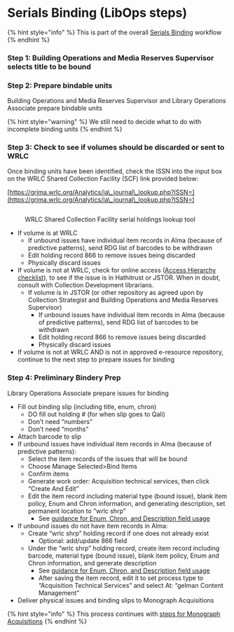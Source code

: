 # Serials Binding (LibOps steps)

{% hint style="info" %}
This is part of the overall [Serials Binding](../../reference/workflow-overviews/serials-binding-overview.md) workflow
{% endhint %}

### Step 1: Building Operations and Media Reserves Supervisor selects title to be bound <a href="#docs-internal-guid-a2fc3123-7fff-f71f-0080-cf3084dcc7f0" id="docs-internal-guid-a2fc3123-7fff-f71f-0080-cf3084dcc7f0"></a>

### Step 2: Prepare bindable units

Building Operations and Media Reserves Supervisor and Library Operations Associate prepare bindable units

{% hint style="warning" %}
We still need to decide what to do with incomplete binding units
{% endhint %}

### Step 3: Check to see if volumes should be discarded or sent to WRLC

Once binding units have been identified, check the ISSN into the input box on the WRLC Shared Collection Facility (SCF) link provided below:

[https://grima.wrlc.org/Analytics/ia\_journal\_lookup.php?ISSN=](https://grima.wrlc.org/Analytics/ia\_journal\_lookup.php?ISSN=)

<figure><img src="https://lh5.googleusercontent.com/MNCgwl_HhqC_sNN3fHUQUatqzw3v3vYinZJDV7_R5NXUY0dQsE3ibITLdG0UdB50DLEJCSEtPawhknsPWPUsm0-REp3BeD87sdflQcYj203AUUSALSH8suhZNR_--IRwNX8y-z_aYxW3iWLq_BGhZzU" alt=""><figcaption><p>WRLC Shared Collection Facility serial holdings lookup tool</p></figcaption></figure>

* If volume is at WRLC
  * If unbound issues have individual item records in Alma (because of predictive patterns), send RDG list of barcodes to be withdrawn
  * Edit holding record 866 to remove issues being discarded
  * Physically discard issues
* If volume is not at WRLC, check for online access ([Access Hierarchy checklist](https://docs.google.com/document/d/1p0ZalNnnjoU9Je9i8wmU44YY1mAM2FOOMzpjR3KJUMI/edit)), to see if the issue is in Hathitrust or JSTOR. When in doubt, consult with Collection Development librarians.
  * If volume is in JSTOR (or other repository as agreed upon by Collection Strategist and Building Operations and Media Reserves Supervisor)
    * If unbound issues have individual item records in Alma (because of predictive patterns), send RDG list of barcodes to be withdrawn
    * Edit holding record 866 to remove issues being discarded
    * Physically discard issues
* If volume is not at WRLC AND is not in approved e-resource repository, continue to the next step to prepare issues for binding

### Step 4: Preliminary Bindery Prep

Library Operations Associate prepare issues for binding

* Fill out binding slip (including title, enum, chron)
  * DO fill out holding # (for when slip goes to Qali)
  * Don’t need “numbers”
  * Don’t need “months”
* Attach barcode to slip
* If unbound issues have individual item records in Alma (because of predictive patterns):
  * Select the item records of the issues that will be bound
  * Choose Manage Selected>Bind Items
  * Confirm items
  * Generate work order: Acquisition technical services, then click “Create And Edit”
  * Edit the item record including material type (bound issue), blank item policy, Enum and Chron information, and generating description, set permanent location to “wrlc shrp”
    * See [guidance for Enum, Chron, and Description field usage](../../reference/volume-numbering.md)
* If unbound issues do not have item records in Alma:
  * Create “wrlc shrp” holding record if one does not already exist
    * Optional: add/update 866 field
  * Under the “wrlc shrp” holding record, create item record including barcode, material type (bound issue), blank item policy, Enum and Chron information, and generate description
    * See [guidance for Enum, Chron, and Description field usage](../../reference/volume-numbering.md)
    * After saving the item record, edit it to set process type to “Acquisition Technical Services” and select At: “gelman Content Management”
* Deliver physical issues and binding slips to Monograph Acquisitions

{% hint style="info" %}
This process continues with [steps for Monograph Acquisitions](../../content-management-processes/bindery/serials-binding-monoacq-steps.md)
{% endhint %}
